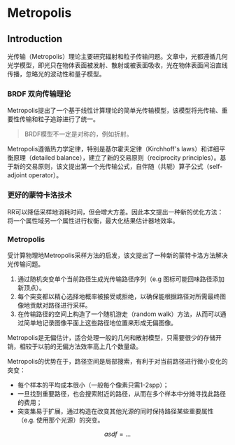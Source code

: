 # Metropolis

## Introduction

光传输（Metropolis）理论主要研究辐射和粒子传输问题。文章中，光都遵循几何光学模型，即光只在物体表面被发射、散射或被表面吸收，光在物体表面间沿直线传播，忽略光的波动性和量子模型。

### BRDF 双向传输理论

Metropolis提出了一个基于线性计算理论的简单光传输模型，该模型将光传输、重要性传输和粒子追踪进行了统一。

> BRDF模型不一定是对称的，例如折射。

Metropolis遵循热力学定律，特别是基尔霍夫定律（Kirchhoff's laws）和详细平衡原理（detailed balance），建立了新的交易原则（reciprocity principles）。基于新的交易原则，该文提出第一个光传输公式，自伴随（共轭）算子公式（self-adjoint operator）。

### 更好的蒙特卡洛技术

RR可以降低采样地消耗时间，但会增大方差。因此本文提出一种新的优化方法：将一个属性域另一个属性进行权衡，最大化结果估计器地效率。

### Metropolis

受计算物理地Metropolis采样方法的启发，该文提出了一种新的蒙特卡洛方法解决光传输问题。

1. 通过随机突变单个当前路径生成光传输路径序列（e.g 图标可能回味路径添加新顶点）。
2. 每个突变都以精心选择地概率被接受或拒绝，以确保能根据路径对所需最终图像地贡献对路径进行采样。
3. 在传输路径的空间上构造了一个随机游走（random walk）方法，从而可以通过简单地记录图像平面上这些路径地位置来形成无偏图像。

Metropolis是无偏估计，适合处理一般的几何和散射模型，只需要很少的存储开销，相较于以前的无偏方法效率高上几个数量级。

Metropolis的优势在于，路径空间是局部搜索，有利于对当前路径进行微小变化的突变：

- 每个样本的平均成本很小（一般每个像素只需1-2spp）；
- 一旦找到重要路径，也会搜索附近的路径，从而在多个样本中分摊寻找此路径的费用；
- 突变集易于扩展，通过构造在改变其他光源的同时保持路径某些重要属性（e.g. 使用那个光源）的突变。

$$
asdf=\dots
$$

